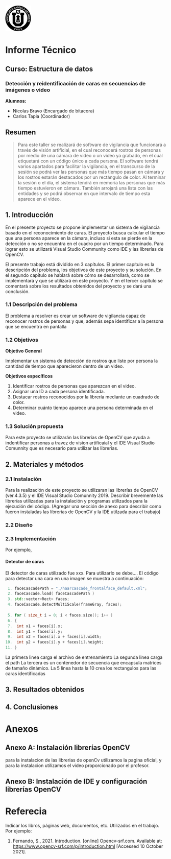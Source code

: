 ![UCN](60x60-ucn-negro.png)


# Informe Técnico 
## Curso: Estructura de datos
### Detección y reidentificación de caras en secuencias de imágenes o video

**Alumnos:**

* Nicolas Bravo (Encargado de bitacora)
* Carlos Tapia (Coordinador)

## Resumen 

> Para este taller se realizará de software de vigilancia que funcionará a través de visión artificial, en el cual reconocerá rostros de personas por medio de una cámara de video o un video ya grabado, en el cual etiquetará con un código único a cada persona.
> El software tendrá varios apartados para facilitar la vigilancia, en el transcurso de la sesión se podrá ver las personas que más tiempo pasan en cámara y los rostros estarán destacados por un rectángulo de color. Al terminar la sesión o el día, el sistema tendrá en memoria las personas que más tiempo estuvieron en cámara.
> También arrojará una lista con las entidades y se podrá observar en que intervalo de tiempo esta aparece en el video.

## 1. Introducción

En el presente proyecto se propone implementar un sistema de vigilancia basado en el reconocimiento de caras. El proyecto busca calcular el tiempo que una persona aparece en la cámara, incluso si esta se pierde en la detección o no se encuentra en el cuadro por un tiempo determinado.
Para lograr esto se utilizará Visual Studio Community como IDE y las librerías de OpenCV.

El presente trabajo está dividido en 3 capítulos. El primer capítulo es la descripción del problema, los objetivos de este proyecto y su solución. En el segundo capítulo se hablará sobre cómo se desarrollará, como se implementará y que se utilizará en este proyecto. Y en el tercer capítulo se comentará sobre los resultados obtenidos del proyecto y se dará una conclusión.

### 1.1 Descripción del problema

El problema a resolver es crear un software de vigilancia capaz de reconocer rostros de personas y que, además sepa identificar a la persona que se encuentra en pantalla

### 1.2 Objetivos 

**Objetivo General**

Implementar un sistema de detección de rostros que liste por persona la cantidad de tiempo que aparecieron dentro de un video.

**Objetivos específicos**

1.  Identificar rostros de personas que aparezcan en el video.
2.  Asignar una ID a cada persona identificada.
3.  Destacar rostros reconocidos por la librería mediante un cuadrado de color.
4.  Determinar cuánto tiempo aparece una persona determinada en el video.

### 1.3 Solución propuesta

Para este proyecto se utilizarán las librerías de OpenCV que ayuda a indentificar personas a travez de vision artificaial y el IDE Visual Studio Comunnity que es necesario para utilizar las librerias.

## 2. Materiales y métodos

### 2.1 Instalación

Para la realización de este proyecto se utilizaran las librerías de OpenCV (ver.4.3.5) y el IDE Visual Studio Comunnity 2019.
Describir brevemente las librerías utilizadas para la instalación y programas utilizados para la ejecución del código. (Agregar una sección de anexo para describir como fueron instaladas las librerías de OpenCV y la IDE utilzada para el trabajo)

### 2.2 Diseño 



### 2.3 Implementación



Por ejemplo, 

#### Detector de caras

El detector de caras utilizado fue xxx. Para utilizarlo se debe.... El código para detectar una cara en una imagen se muestra a continuación:

```c++
 1. faceCascadePath = "./haarcascade_frontalface_default.xml";
 2. faceCascade.load( faceCascadePath )
 3. std::vector<Rect> faces;
 4. faceCascade.detectMultiScale(frameGray, faces);

 5. for ( size_t i = 0; i < faces.size(); i++ )
 6. {
 7.  int x1 = faces[i].x;
 8.  int y1 = faces[i].y;
 9.  int x2 = faces[i].x + faces[i].width;
10.  int y2 = faces[i].y + faces[i].height;
11. }
```
La primera linea carga el archivo de entrenamiento
La segunda linea carga el path
La tercera es un contenedor de secuencia que encapsula matrices de tamaño dinámico.
La 5 linea hasta la 10 crea los rectangulos para las caras identificadas

## 3. Resultados obtenidos

## 4. Conclusiones

# Anexos

## Anexo A: Instalación librerías OpenCV
para la instalacion de las librerias de openCv utilizamos la pagina oficial, y para la instalacion utilizamos el video proporcionado por el profesor.
## Anexo B: Instalación de IDE y configuración librerías OpenCV

# Referecia

Indicar los libros, páginas web, documentos, etc. Utilizados en el trabajo. Por ejemplo:

1. Fernando, S., 2021. Introduction. [online] Opencv-srf.com. Available at: <https://www.opencv-srf.com/p/introduction.html> [Accessed 10 October 2021].

